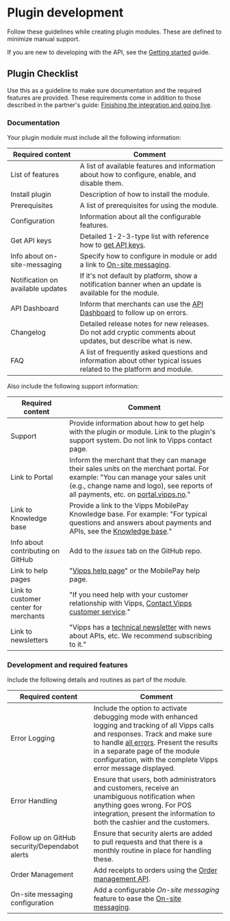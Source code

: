 <!-- START_METADATA
---
sidebar_label: Plugin development
sidebar_position: 10
pagination_next: null
pagination_prev: null
---
END_METADATA -->


# Plugin development

Follow these guidelines while creating plugin modules. These are defined to minimize manual support.

If you are new to developing with the API, see the [Getting started](https://developer.vippsmobilepay.com/docs/getting-started) guide.

## Plugin Checklist

Use this as a guideline to make sure documentation and the required features are provided. These requirements come in addition to those described in the partner's guide: [Finishing the integration and going live](https://developer.vippsmobilepay.com/docs/partner#finishing-the-integration-and-going-live).

### Documentation

Your plugin module must include all the following information:

| Required content  | Comment      |
|-------------------|--------------|
| List of features  | A list of available features and information about how to configure, enable, and disable them. |
| Install plugin    | Description of how to install the module. |
| Prerequisites     | A list of prerequisites for using the module.|
| Configuration     | Information about all the configurable features. |
| Get API keys      | Detailed 1-2-3-type list with reference how to [get API keys](https://developer.vippsmobilepay.com/docs/common-topics/api-keys#getting-the-api-keys). |
| Info about on-site-messaging| Specify how to configure in module or add a link to [On-site messaging](https://developer.vippsmobilepay.com/docs/design-guidelines/checkout-on-site-messaging/). |
| Notification on available updates| If it's not default by platform, show a notification banner when an update is available for the module. |
| API Dashboard     | Inform that merchants can use the [API Dashboard](https://developer.vippsmobilepay.com/docs/developer-resources/api-dashboard) to follow up on errors.|
| Changelog         | Detailed release notes for new releases. Do not add cryptic comments about updates, but describe what is new. |
| FAQ               | A list of frequently asked questions and information about other typical issues related to the platform and module.|

Also include the following support information:

| Required content      | Comment   |
|-----------------------|-----------|
| Support               | Provide information about how to get help with the plugin or module. Link to the plugin's support system. Do not link to Vipps contact page. |
| Link to Portal  | Inform the merchant that they can manage their sales units on the merchant portal. For example: "You can manage your sales unit (e.g., change name and logo), see reports of all payments, etc. on [portal.vipps.no](https://portal.vipps.no)." |
| Link to Knowledge base     | Provide a link to the Vipps MobilePay Knowledge base. For example: "For typical questions and answers about payments and APIs, see the [Knowledge base](https://developer.vippsmobilepay.com/docs/common-topics/)." |
| Info about contributing on GitHub | Add to the *issues* tab on the GitHub repo. |
| Link to help pages | "[Vipps help page](https://vipps.no/hjelp/vipps/)"  or the MobilePay help page.|
| Link to customer center for merchants | "If you need help with your customer relationship with Vipps, [Contact Vipps customer service](https://vipps.no/hjelp/vipps/)." |
| Link to newsletters       | "Vipps has a [technical newsletter](https://developer.vippsmobilepay.com/docs/newsletters) with news about APIs, etc. We recommend subscribing to it." |

### Development and required features

Include the following details and routines as part of the module.

| Required content    | Comment   |
|---------------------|-----------|
| Error Logging   | Include the option to activate debugging mode with enhanced logging and tracking of all Vipps calls and responses. Track and make sure to handle [all errors](https://developer.vippsmobilepay.com/docs/common-topics/errors/). Present the results in a separate page of the module configuration, with the complete Vipps error message displayed.
| Error Handling  | Ensure that users, both administrators and customers, receive an unambiguous notification when anything goes wrong. For POS integration, present the information to both the cashier and the customers.
| Follow up on GitHub security/Dependabot alerts | Ensure that security alerts are added to pull requests and that there is a monthly routine in place for handling these. |
| Order Management | Add receipts to orders using the [Order management API](https://developer.vippsmobilepay.com/docs/APIs/order-management-api/vipps-order-management-api/). |
| On-site messaging configuration| Add a configurable *On-site messaging* feature to ease the [On-site messaging](https://developer.vippsmobilepay.com/docs/design-guidelines/checkout-on-site-messaging/). |
